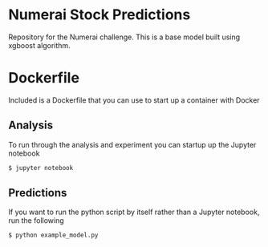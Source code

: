 # Numerai Stock Predictions

Repository for the Numerai challenge. This is a base model built using xgboost algorithm.

# Dockerfile
Included is a Dockerfile that you can use to start up a container with Docker 

## Analysis
To run through the analysis and experiment you can startup up the Jupyter notebook

```bash
$ jupyter notebook
```

## Predictions
 If you want to run the python script by itself rather than a Jupyter notebook, run the following
 
```bash
$ python example_model.py
```


